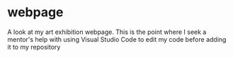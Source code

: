 # webpage
A look at my art exhibition webpage.
This is the point where I seek a mentor's help with using Visual Studio Code to edit my code before adding it to my repository
